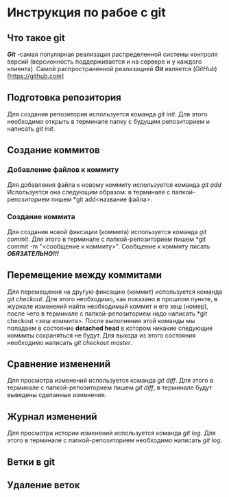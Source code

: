 # Инструкция по рабое с git
## Что такое git

***Git*** -самая популярная реализация распределенной системы контроля версий (версионность поддерживается и на сервере и у каждого клиента). Самой распространенной реализацией ***Git*** является (*GitHub*)[https://github.com]

## Подготовка репозитория
Для создания репозитория используется команда *git init*. Для этого необходимо открыть в терминале папку с будущим репозиторием и написать *git init*.

## Создание коммитов

### Добавление файлов к коммиту
Для добавления файла к новому коммиту используется команда *git add* Используется она следующим образом: в терминале с папкой-репозиторием пишем *git add<название файла>.

### Создание коммита
Для создания новой фиксации (коммита) используется команда *git commit*. Для этого в терминале с папкой-репозиторием пишем *git commit -m "<сообщение к коммиту>". Сообщение к коммиту писать ***ОБЯЗАТЕЛЬНО!!!***

## Перемещение между коммитами
Для перемещения на другую фиксацию (коммит) используется команда *git checkout*. Для этого необходимо, как показано в прошлом пункте, в журнале изменений найти необходимый коммит и его хеш (номер), после чего в терминале с папкой-репозиторием надо написать *git checkout <хеш коммита>. После выполнения этой команды мы попадаем в состояние **detached head** в котором никакие следующие коммиты сохраняться не будут. Для выхода из этого состояния необходимо написать *git checkout master*.

## Сравнение изменений
Для просмотра изменений используется команда *git diff*. Для этого в терминале с папкой-репозиторием пишем *git diff*, в терминале будут выведены сделанные изменения.

## Журнал изменений
Для просмотра истории изменений используется команда *git log*. Для этого в терминале с папкой-репозиторием необходимо написать *git log*.

## Ветки в git



 ## Удаление веток

